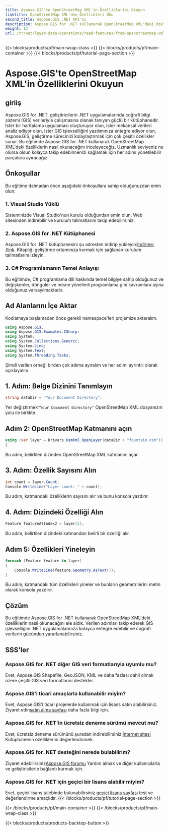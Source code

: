 ```yaml
---
title: Aspose.GIS'te OpenStreetMap XML'in Özelliklerini Okuyun
linktitle: OpenStreetMap XML'den Özellikleri Oku
second_title: Aspose.GIS .NET API'si
description: Aspose.GIS for .NET kullanarak OpenStreetMap XML'deki özellikleri nasıl okuyacağınızı öğrenin. Kod örnekleriyle adım adım eğitim.
weight: 13
url: /tr/net/layer-data-operations/read-features-from-openstreetmap-xml/
---
```


{{< blocks/products/pf/main-wrap-class >}}
{{< blocks/products/pf/main-container >}}
{{< blocks/products/pf/tutorial-page-section >}}

# Aspose.GIS'te OpenStreetMap XML'in Özelliklerini Okuyun

## giriiş
Aspose.GIS for .NET, geliştiricilerin .NET uygulamalarında coğrafi bilgi sistemi (GIS) verileriyle çalışmasına olanak tanıyan güçlü bir kütüphanedir. İster bir haritalama uygulaması oluşturuyor olun, ister mekansal verileri analiz ediyor olun, ister GIS işlevselliğini yazılımınıza entegre ediyor olun, Aspose.GIS, geliştirme sürecinizi kolaylaştırmak için çok çeşitli özellikler sunar.
Bu eğitimde Aspose.GIS for .NET kullanarak OpenStreetMap XML'deki özelliklerin nasıl okunacağını inceleyeceğiz. Uzmanlık seviyeniz ne olursa olsun kolayca takip edebilmenizi sağlamak için her adımı yönetilebilir parçalara ayıracağız.
## Önkoşullar
Bu eğitime dalmadan önce aşağıdaki önkoşullara sahip olduğunuzdan emin olun:
### 1. Visual Studio Yüklü
Sisteminizde Visual Studio'nun kurulu olduğundan emin olun. Web sitesinden indirebilir ve kurulum talimatlarını takip edebilirsiniz.
### 2. Aspose.GIS for .NET Kütüphanesi
 Aspose.GIS for .NET kütüphanesini şu adresten indirip yükleyin:[İndirme: {link](https://releases.aspose.com/gis/net/). Kitaplığı geliştirme ortamınıza kurmak için sağlanan kurulum talimatlarını izleyin.
### 3. C# Programlamanın Temel Anlayışı
Bu eğitimde, C# programlama dili hakkında temel bilgiye sahip olduğunuz ve değişkenler, döngüler ve nesne yönelimli programlama gibi kavramlara aşina olduğunuz varsayılmaktadır.
## Ad Alanlarını İçe Aktar
Kodlamaya başlamadan önce gerekli namespace'leri projemize aktaralım.

```csharp
using Aspose.Gis;
using Aspose.GIS.Examples.CSharp;
using System;
using System.Collections.Generic;
using System.Linq;
using System.Text;
using System.Threading.Tasks;
```

Şimdi verilen örneği birden çok adıma ayıralım ve her adımı ayrıntılı olarak açıklayalım.
## 1. Adım: Belge Dizinini Tanımlayın
```csharp
string dataDir = "Your Document Directory";
```
 Yer değiştirmek`"Your Document Directory"` OpenStreetMap XML dosyanızın yolu ile birlikte.
## Adım 2: OpenStreetMap Katmanını açın
```csharp
using (var layer = Drivers.OsmXml.OpenLayer(dataDir + "fountain.osm"))
{
```
Bu adım, belirtilen dizinden OpenStreetMap XML katmanını açar.
## 3. Adım: Özellik Sayısını Alın
```csharp
int count = layer.Count;
Console.WriteLine("Layer count: " + count);
```
Bu adım, katmandaki özelliklerin sayısını alır ve bunu konsola yazdırır.
## 4. Adım: Dizindeki Özelliği Alın
```csharp
Feature featureAtIndex2 = layer[2];
```
Bu adım, belirtilen dizindeki katmandan belirli bir özelliği alır.
## Adım 5: Özellikleri Yineleyin
```csharp
foreach (Feature feature in layer)
{
    Console.WriteLine(feature.Geometry.AsText());
}
```
Bu adım, katmandaki tüm özellikleri yineler ve bunların geometrilerini metin olarak konsola yazdırır.
## Çözüm
Bu eğitimde Aspose.GIS for .NET kullanarak OpenStreetMap XML'deki özelliklerin nasıl okunacağını ele aldık. Verilen adımları takip ederek GIS işlevselliğini .NET uygulamalarınıza kolayca entegre edebilir ve coğrafi verilerin gücünden yararlanabilirsiniz.
## SSS'ler
### Aspose.GIS for .NET diğer GIS veri formatlarıyla uyumlu mu?
Evet, Aspose.GIS Shapefile, GeoJSON, KML ve daha fazlası dahil olmak üzere çeşitli GIS veri formatlarını destekler.
### Aspose.GIS'i ticari amaçlarla kullanabilir miyim?
Evet, Aspose.GIS'i ticari projelerde kullanmak için lisans satın alabilirsiniz. Ziyaret edin[satın alma sayfası](https://purchase.aspose.com/buy) daha fazla bilgi için.
### Aspose.GIS for .NET'in ücretsiz deneme sürümü mevcut mu?
 Evet, ücretsiz deneme sürümünü şuradan indirebilirsiniz:[İnternet sitesi](https://releases.aspose.com/) Kütüphanenin özelliklerini değerlendirmek.
### Aspose.GIS for .NET desteğini nerede bulabilirim?
 Ziyaret edebilirsiniz[Aspose.GIS forumu](https://forum.aspose.com/c/gis/33) Yardım almak ve diğer kullanıcılarla ve geliştiricilerle bağlantı kurmak için.
### Aspose.GIS for .NET için geçici bir lisans alabilir miyim?
 Evet, geçici lisans talebinde bulunabilirsiniz.[geçici lisans sayfası](https://purchase.aspose.com/temporary-license/) test ve değerlendirme amaçlıdır.
{{< /blocks/products/pf/tutorial-page-section >}}

{{< /blocks/products/pf/main-container >}}
{{< /blocks/products/pf/main-wrap-class >}}

{{< blocks/products/products-backtop-button >}}
